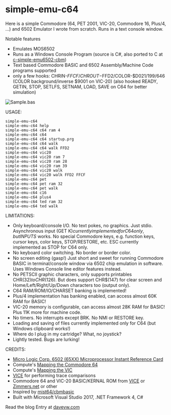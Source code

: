 # simple-emu-c64 #
Here is a simple Commodore (64, PET 2001, VIC-20, Commodore 16, Plus/4, ...) and 6502 Emulator I wrote from scratch.  Runs in a text console window.

Notable features

* Emulates MOS6502
* Runs as a Windows Console Program (source is C#, also ported to C at [c-simple-emu6502-cbm](https://github.com/davervw/c-simple-emu6502-cbm))
* Text based Commodore BASIC and 6502 Assembly/Machine Code programs supported
* only a few hooks: CHRIN-$FFCF/CHROUT-$FFD2/COLOR-$D021/199/646 (COLOR background/inverse $9001 on VIC-20)
(also hooked READY, GETIN, STOP, SETLFS, SETNAM, LOAD, SAVE on C64 for better simulation)

![Sample.bas](https://github.com/davervw/simple-emu-c64/raw/master/Sample.png)

USAGE:

    simple-emu-c64
    simple-emu-c64 help
    simple-emu-c64 c64 ram 4
    simple-emu-c64 c64
    simple-emu-c64 c64 startup.prg
	simple-emu-c64 c64 walk
	simple-emu-c64 c64 walk FFD2
    simple-emu-c64 vic20
    simple-emu-c64 vic20 ram 7
    simple-emu-c64 vic20 ram 28
    simple-emu-c64 vic20 ram 39
    simple-emu-c64 vic20 walk
    simple-emu-c64 vic20 walk FFD2 FFCF
    simple-emu-c64 pet
    simple-emu-c64 pet ram 32
    simple-emu-c64 pet walk
    simple-emu-c64 c16
    simple-emu-c64 plus4
    simple-emu-c64 ted ram 32
    simple-emu-c64 ted walk

LIMITATIONS:

* Only keyboard/console I/O.  No text pokes, no graphics.  Just stdio.  Asynchronous input (GET K$) currently implemented for C64 only, but INPUT S$ works.  No special Commodore keys, e.g. function keys, cursor keys, color keys, STOP/RESTORE, etc.  ESC currently implemented as STOP for C64 only.
* No keyboard color switching.  No border or border color.
* No screen editing (gasp!) Just short and sweet for running Commodore BASIC in terminal/console window via 6502 chip emulation in software.  Uses Windows Console line editor features instead.
* No PETSCII graphic characters, only supports printables CHR$(32) to CHR$(126).  But does support CHR$(147) for clear screen and Home/Left/Right/Up/Down characters too (output only).
* C64 RAM/ROM/IO/CHARSET banking is implemented!
* Plus/4 implementation has banking enabled, can access almost 60K RAM for BASIC!
* VIC-20 memory is configurable, can access almost 28K RAM for BASIC!  Plus 11K more for machine code.
* No timers.  No interrupts except BRK.  No NMI or RESTORE key.
* Loading and saving of files currently implemented only for C64 (but Windows clipboard works!)
* Where do I plug in my cartridge?  What, no joystick?
* Lightly tested.  Bugs are lurking! 

CREDITS:

* [Micro Logic Corp. 6502 (65XX) Microprocessor Instant Reference Card](https://archive.org/details/6502MicroprocessorInstantReferenceCard)
* Compute's [Mapping the Commodore 64](https://archive.org/details/Compute_s_Mapping_the_Commodore_64)
* Compute's [Mapping the VIC](https://archive.org/details/COMPUTEs_Mapping_the_VIC_1984_COMPUTE_Publications)
* [VICE](https://vice-emu.sourceforge.io/) for performing trace comparisons 
* Commodore 64 and VIC-20 BASIC/KERNAL ROM from [VICE](https://vice-emu.sourceforge.io/) or [Zimmers.net](http://www.zimmers.net/anonftp/pub/cbm/firmware/computers/c64/) or other
* Inspired by [mist64/cbmbasic](https://github.com/mist64/cbmbasic)
* Built with Microsoft Visual Studio 2017, .NET Framework 4, C#

Read the blog Entry at [davevw.com](https://techwithdave.davevw.com/2020/03/simple-emu-c64.html)